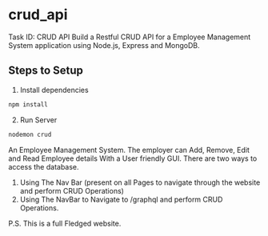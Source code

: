 # crud_api
Task ID: CRUD API
Build a Restful CRUD API for a Employee Management System application using Node.js, Express and MongoDB.

## Steps to Setup

1. Install dependencies

```bash
npm install
```

2. Run Server

```bash
nodemon crud
```

An Employee Management System. The employer can Add, Remove, Edit and Read Employee details With a User friendly GUI.
There are two ways to access the database. 
1. Using The Nav Bar (present on all Pages to navigate through the website and perform CRUD Operations)
2. Using The NavBar to Navigate to /graphql and perform CRUD Operations.

P.S. This is a full Fledged website.
